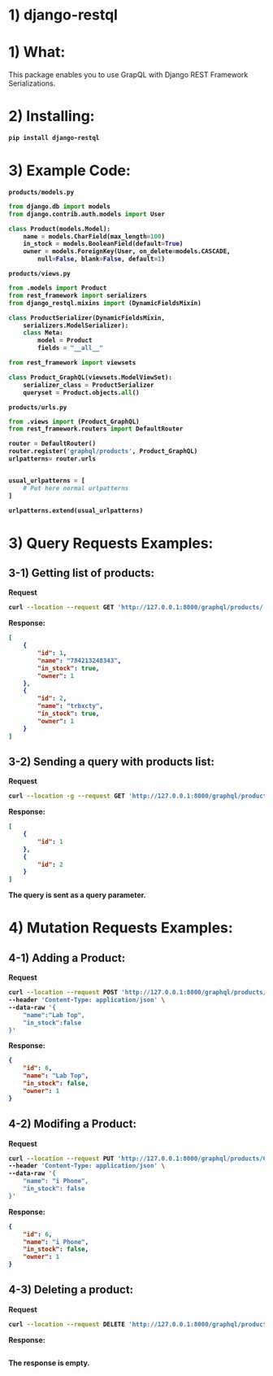# 1) django-restql


# 1) What:



This package enables you to use GrapQL with Django REST Framework 
Serializations.



# 2) Installing:

<b>

```bash
pip install django-restql
```
</b>

# 3) Example Code:


<b>



`products/models.py`
```python
from django.db import models
from django.contrib.auth.models import User

class Product(models.Model):
	name = models.CharField(max_length=100)
	in_stock = models.BooleanField(default=True)
	owner = models.ForeignKey(User, on_delete=models.CASCADE, 
		null=False, blank=False, default=1)
```





`products/views.py`
```python
from .models import Product
from rest_framework import serializers
from django_restql.mixins import (DynamicFieldsMixin)

class ProductSerializer(DynamicFieldsMixin, 
	serializers.ModelSerializer):
	class Meta:
		model = Product
		fields = "__all__"

from rest_framework import viewsets

class Product_GraphQL(viewsets.ModelViewSet):
	serializer_class = ProductSerializer
	queryset = Product.objects.all()
```





`products/urls.py`
```python
from .views import (Product_GraphQL)
from rest_framework.routers import DefaultRouter

router = DefaultRouter()
router.register('graphql/products', Product_GraphQL)
urlpatterns= router.urls


usual_urlpatterns = [
	# Put here normal urlpatterns	
]

urlpatterns.extend(usual_urlpatterns)
```


</b>







# 3) Query Requests Examples:



## 3-1) Getting list of products:


<b>

Request

```bash
curl --location --request GET 'http://127.0.0.1:8000/graphql/products/'
```


Response:


```json
[
    {
        "id": 1,
        "name": "784213248343",
        "in_stock": true,
        "owner": 1
    },
    {
        "id": 2,
        "name": "trbxcty",
        "in_stock": true,
        "owner": 1
    }
]
```







## 3-2) Sending a query with products list:



Request

```bash
curl --location -g --request GET 'http://127.0.0.1:8000/graphql/products/?query={id}'
```


Response:


```json
[
    {
        "id": 1
    },
    {
        "id": 2
    }
]
```


The query is sent as a query parameter.









# 4) Mutation Requests Examples:








## 4-1) Adding a Product:


<b>

Request

```bash
curl --location --request POST 'http://127.0.0.1:8000/graphql/products/' \
--header 'Content-Type: application/json' \
--data-raw '{
    "name":"Lab Top",
    "in_stock":false
}'
```


Response:


```json
{
    "id": 6,
    "name": "Lab Top",
    "in_stock": false,
    "owner": 1
}
```









## 4-2) Modifing a Product:


<b>

Request

```bash
curl --location --request PUT 'http://127.0.0.1:8000/graphql/products/6/' \
--header 'Content-Type: application/json' \
--data-raw '{
    "name": "i Phone",
    "in_stock": false
}'
```


Response:


```json
{
    "id": 6,
    "name": "i Phone",
    "in_stock": false,
    "owner": 1
}
```











## 4-3) Deleting a product:


<b>

Request

```bash
curl --location --request DELETE 'http://127.0.0.1:8000/graphql/products/6/'
```


Response:


```json

```


The response is empty.



















</b>
